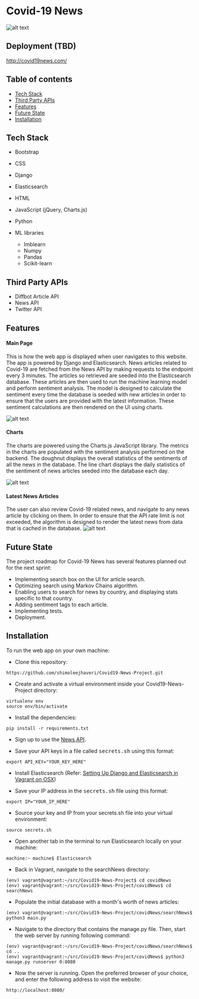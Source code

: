 # Covid-19 News
![alt text](https://github.com/shimoleejhaveri/Covid19-News-Project/blob/master/covidNews/searchNews/static/news/img/img1.gif "Web App Design")

## Deployment (TBD)
http://covid19news.com/

## Table of contents
* [Tech Stack](#tech-stack)
* [Third Party APIs](#api)
* [Features](#features)
* [Future State](#future)
* [Installation](#installation)

## <a name="tech-stack"></a>Tech Stack
* Bootstrap
* CSS
* Django
* Elasticsearch
* HTML
* JavaScript (jQuery, Charts.js)
* Python

* ML libraries
  - Imblearn
  - Numpy
  - Pandas
  - Scikit-learn

## <a name="api"></a>Third Party APIs
* Diffbot Article API
* News API
* Twitter API

## <a name="features"></a>Features

#### Main Page
This is how the web app is displayed when user navigates to this website. The app is powered by Django and Elasticsearch. News articles related to Covid-19 are fetched from the News API by making requests to the endpoint every 3 minutes. The articles so retrieved are seeded into the Elasticsearch database. These articles are then used to run the machine learning model and perform sentiment analysis. The model is designed to calculate the sentiment every time the database is seeded with new articles in order to ensure that the users are provided with the latest information. These sentiment calculations are then rendered on the UI using charts.

![alt text](https://github.com/shimoleejhaveri/Covid19-News-Project/blob/master/covidNews/searchNews/static/news/img/img2.gif "Landing Page")

#### Charts
The charts are powered using the Charts.js JavaScript library. The metrics in the charts are populated with the sentiment analysis performed on the backend. The doughnut displays the overall statistics of the sentiments of all the news in the database. The line chart displays the daily statistics of the sentiment of news articles seeded into the database each day.

![alt text](https://github.com/shimoleejhaveri/Covid19-News-Project/blob/master/covidNews/searchNews/static/news/img/img4.gif "Charts")

#### Latest News Articles
The user can also review Covid-19 related news, and navigate to any news article by clicking on them. In order to ensure that the API rate limit is not exceeded, the algorithm is designed to render the latest news from data that is cached in the database. 
![alt text](https://github.com/shimoleejhaveri/Covid19-News-Project/blob/master/covidNews/searchNews/static/news/img/img2.gif "Accessing Articles")

## <a name="future"></a>Future State
The project roadmap for Covid-19 News has several features planned out for the next sprint:
* Implementing search box on the UI for article search.
* Optimizing search using Markov Chains algorithm.
* Enabling users to search for news by country, and displaying stats specific to that country.
* Adding sentiment tags to each article.
* Implementing tests.
* Deployment.

## <a name="installation"></a>Installation
To run the web app on your own machine:
* Clone this repository: 
```
https://github.com/shimoleejhaveri/Covid19-News-Project.git
```

* Create and activate a virtual environment inside your Covid19-News-Project directory:
```
virtualenv env
source env/bin/activate
```

* Install the dependencies:
```
pip install -r requirements.txt
```
* Sign up to use the [News API](https://newsapi.org/).

* Save your API keys in a file called <kbd>secrets.sh</kbd> using this format:
```
export API_KEY="YOUR_KEY_HERE"
```
* Install Elasticsearch (Refer: <a target="_blank" href="https://medium.com/@shimoleejhaveri/setting-up-django-and-elasticsearch-in-vagrant-on-osx-596d27a6e9cd"> Setting Up Django and Elasticsearch in Vagrant on OSX</a>) 

* Save your IP address in the <kbd>secrets.sh</kbd> file using this format:
```
export IP="YOUR_IP_HERE"
```
* Source your key and IP from your secrets.sh file into your virtual environment:
```
source secrets.sh
```
* Open another tab in the terminal to run Elasticsearch locally on your machine:
```
machine:~ machine$ Elasticsearch
```
* Back in Vagrant, navigate to the searchNews directory:
```
(env) vagrant@vagrant:~/src/Covid19-News-Project$ cd covidNews
(env) vagrant@vagrant:~/src/Covid19-News-Project/covidNews$ cd searchNews
```
* Populate the initial database with a month's worth of news articles:
```
(env) vagrant@vagrant:~/src/Covid19-News-Project/covidNews/searchNews$ python3 main.py
```
* Navigate to the directory that contains the manage.py file. Then, start the web server by running following command:
```
(env) vagrant@vagrant:~/src/Covid19-News-Project/covidNews/searchNews$ cd ..
(env) vagrant@vagrant:~/src/Covid19-News-Project/covidNews$ python3 manage.py runserver 0:8080
```
* Now the server is running. Open the preferred browser of your choice, and enter the following address to visit the website:
```
http://localhost:8080/
```
